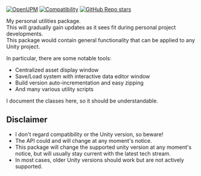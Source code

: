 [![OpenUPM](https://img.shields.io/npm/v/com.cammin.camlib?label=openupm&registry_uri=https://package.openupm.com)](https://openupm.com/packages/com.cammin.camlib/)
[![Compatibility](https://img.shields.io/badge/-2022.3-11191F?logo=Unity)](https://unity3d.com/get-unity/download/archive)
[![GitHub Repo stars](https://img.shields.io/github/stars/Cammin/CamLib?color=%23dca&label=%E2%AD%90)](https://github.com/Cammin/CamLib)

My personal utilities package.  
This will gradually gain updates as it sees fit during personal project developments.  
This package would contain general functionality that can be applied to any Unity project.

In particular, there are some notable tools:
- Centralized asset display window
- Save/Load system with interactive data editor window
- Build version auto-incrementation and easy zipping
- And many various utility scripts

I document the classes here, so it should be understandable.

## Disclaimer
- I don't regard compatibility or the Unity version, so beware!
- The API could and will change at any moment's notice.
- This package will change the supported unity version at any moment's notice, but will usually stay current with the latest tech stream. 
- In most cases, older Unity versions should work but are not actively supported. 
